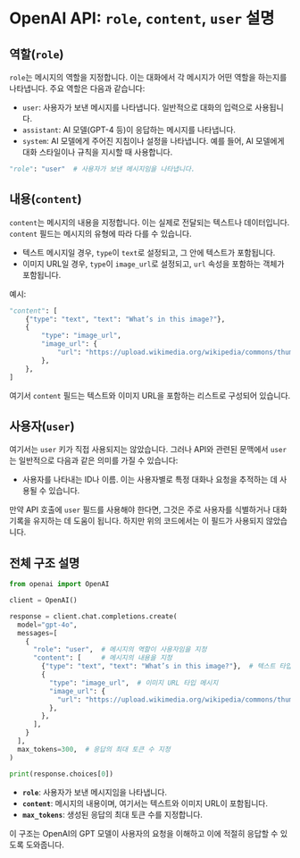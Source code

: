 # OpenAI API: `role`, `content`, `user` 설명

## 역할(`role`)

`role`는 메시지의 역할을 지정합니다. 이는 대화에서 각 메시지가 어떤 역할을 하는지를 나타냅니다. 주요 역할은 다음과 같습니다:

- `user`: 사용자가 보낸 메시지를 나타냅니다. 일반적으로 대화의 입력으로 사용됩니다.
- `assistant`: AI 모델(GPT-4 등)이 응답하는 메시지를 나타냅니다.
- `system`: AI 모델에게 주어진 지침이나 설정을 나타냅니다. 예를 들어, AI 모델에게 대화 스타일이나 규칙을 지시할 때 사용합니다.

```python
"role": "user"  # 사용자가 보낸 메시지임을 나타냅니다.
```

## 내용(`content`)

`content`는 메시지의 내용을 지정합니다. 이는 실제로 전달되는 텍스트나 데이터입니다. `content` 필드는 메시지의 유형에 따라 다를 수 있습니다.

- 텍스트 메시지일 경우, `type`이 `text`로 설정되고, 그 안에 텍스트가 포함됩니다.
- 이미지 URL일 경우, `type`이 `image_url`로 설정되고, `url` 속성을 포함하는 객체가 포함됩니다.

예시:

```python
"content": [
    {"type": "text", "text": "What’s in this image?"},
    {
        "type": "image_url",
        "image_url": {
            "url": "https://upload.wikimedia.org/wikipedia/commons/thumb/d/dd/Gfp-wisconsin-madison-the-nature-boardwalk.jpg/2560px-Gfp-wisconsin-madison-the-nature-boardwalk.jpg",
        },
    },
]
```

여기서 `content` 필드는 텍스트와 이미지 URL을 포함하는 리스트로 구성되어 있습니다.

## 사용자(`user`)

여기서는 `user` 키가 직접 사용되지는 않았습니다. 그러나 API와 관련된 문맥에서 `user`는 일반적으로 다음과 같은 의미를 가질 수 있습니다:

- 사용자를 나타내는 ID나 이름. 이는 사용자별로 특정 대화나 요청을 추적하는 데 사용될 수 있습니다.

만약 API 호출에 `user` 필드를 사용해야 한다면, 그것은 주로 사용자를 식별하거나 대화 기록을 유지하는 데 도움이 됩니다. 하지만 위의 코드에서는 이 필드가 사용되지 않았습니다.

## 전체 구조 설명

```python
from openai import OpenAI

client = OpenAI()

response = client.chat.completions.create(
  model="gpt-4o",
  messages=[
    {
      "role": "user",  # 메시지의 역할이 사용자임을 지정
      "content": [     # 메시지의 내용을 지정
        {"type": "text", "text": "What’s in this image?"},  # 텍스트 타입 메시지
        {
          "type": "image_url",  # 이미지 URL 타입 메시지
          "image_url": {
            "url": "https://upload.wikimedia.org/wikipedia/commons/thumb/d/dd/Gfp-wisconsin-madison-the-nature-boardwalk.jpg/2560px-Gfp-wisconsin-madison-the-nature-boardwalk.jpg",
          },
        },
      ],
    }
  ],
  max_tokens=300,  # 응답의 최대 토큰 수 지정
)

print(response.choices[0])
```

- **`role`**: 사용자가 보낸 메시지임을 나타냅니다.
- **`content`**: 메시지의 내용이며, 여기서는 텍스트와 이미지 URL이 포함됩니다.
- **`max_tokens`**: 생성된 응답의 최대 토큰 수를 지정합니다.

이 구조는 OpenAI의 GPT 모델이 사용자의 요청을 이해하고 이에 적절히 응답할 수 있도록 도와줍니다.
